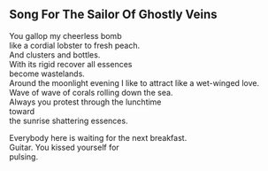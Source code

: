 Song For The Sailor Of Ghostly Veins
------------------------------------
You gallop my cheerless bomb  
like a cordial lobster to fresh peach.  
And clusters and bottles.  
With its rigid recover all essences  
become wastelands.  
Around the moonlight evening I like to attract like a wet-winged love.  
Wave of wave of corals rolling down the sea.  
Always you protest through the lunchtime  
toward  
the sunrise shattering essences.  
  
Everybody here is waiting for the next breakfast.  
Guitar. You kissed yourself for  
pulsing.  
